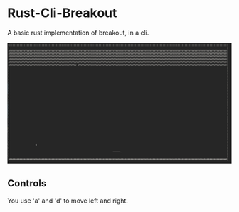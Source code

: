 # Rust-Cli-Breakout
A basic rust implementation of breakout, in a cli.

![breakout img](breakout.png)

## Controls
You use 'a' and 'd' to move left and right.
